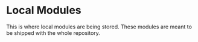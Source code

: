 # Local Modules

This is where local modules are being stored. These modules are meant to be shipped with the whole repository.
